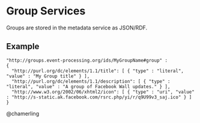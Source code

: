 # Group Services

Groups are stored in the metadata service as JSON/RDF.

## Example

    "http://groups.event-processing.org/ids/MyGroupName#group" :
    {
      "http://purl.org/dc/elements/1.1/title": [ { "type" : "literal", "value" : "My Group title" } ],
      "http://purl.org/dc/elements/1.1/description": [ { "type" : "literal", "value" : "A group of Facebook Wall updates." } ],
      "http://www.w3.org/2002/06/xhtml2/icon": [ { "type" : "uri", "value" : "http://s-static.ak.facebook.com/rsrc.php/yi/r/q9U99v3_saj.ico" } ]
    }

@chamerling
  
